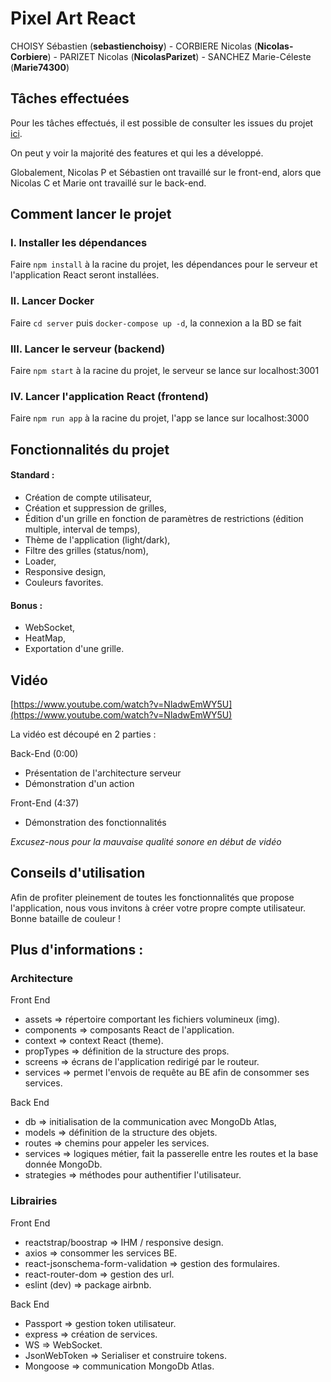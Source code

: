 # Pixel Art React
CHOISY Sébastien (**sebastienchoisy**) - CORBIERE Nicolas (**Nicolas-Corbiere**) - PARIZET Nicolas (**NicolasParizet**) - SANCHEZ Marie-Céleste (**Marie74300**)
## Tâches effectuées

Pour les tâches effectués, il est possible de consulter les issues du projet [ici](https://github.com/users/sebastienchoisy/projects/1/views/1).

On peut y voir la majorité des features et qui les a développé.

Globalement, Nicolas P et Sébastien ont travaillé sur le front-end, alors que Nicolas C et Marie ont travaillé sur le back-end.

## Comment lancer le projet

### I. Installer les dépendances

Faire ``npm install`` à la racine du projet, les dépendances pour le serveur et l'application React seront installées.
### II. Lancer Docker 
 
Faire ``cd server`` puis ``docker-compose up -d``, la connexion a la BD se fait
### III. Lancer le serveur (backend)

Faire ``npm start`` à la racine du projet, le serveur se lance sur localhost:3001

### IV. Lancer l'application React (frontend)

Faire ``npm run app`` à la racine du projet, l'app se lance sur localhost:3000

## Fonctionnalités du projet 

#### Standard : 

- Création de compte utilisateur,
- Création et suppression de grilles,
- Édition d'un grille en fonction de paramètres de restrictions (édition multiple, interval de temps),
- Thème de l'application (light/dark),
- Filtre des grilles (status/nom),
- Loader,
- Responsive design,
- Couleurs favorites.

#### Bonus :

- WebSocket,
- HeatMap,
- Exportation d'une grille.

## Vidéo 

[https://www.youtube.com/watch?v=NladwEmWY5U](https://www.youtube.com/watch?v=NladwEmWY5U)

La vidéo est découpé en 2 parties :

Back-End (0:00)
* Présentation de l'architecture serveur
* Démonstration d'un action

Front-End (4:37)
* Démonstration des fonctionnalités

_Excusez-nous pour la mauvaise qualité sonore en début de vidéo_

## Conseils d'utilisation 

Afin de profiter pleinement de toutes les fonctionnalités que propose l'application, nous vous invitons à créer votre propre compte utilisateur.
Bonne bataille de couleur !

## Plus d'informations :

### Architecture

Front End

* assets => répertoire comportant les fichiers volumineux (img).
* components => composants React de l'application.
* context => context React (theme).
* propTypes => définition de la structure des props.
* screens => écrans de l'application redirigé par le routeur.
* services => permet l'envois de requête au BE afin de consommer ses services.

Back End

* db => initialisation de la communication avec MongoDb Atlas,
* models => définition de la structure des objets.
* routes => chemins pour appeler les services.
* services => logiques métier, fait la passerelle entre les routes et la base donnée MongoDb.
* strategies => méthodes pour authentifier l'utilisateur.

### Librairies

Front End

* reactstrap/boostrap => IHM / responsive design.
* axios => consommer les services BE.
* react-jsonschema-form-validation => gestion des formulaires.
* react-router-dom => gestion des url.
* eslint (dev) => package airbnb.

Back End

* Passport => gestion token utilisateur.
* express => création de services.
* WS => WebSocket.
* JsonWebToken => Serialiser et construire tokens.
* Mongoose => communication MongoDb Atlas.

